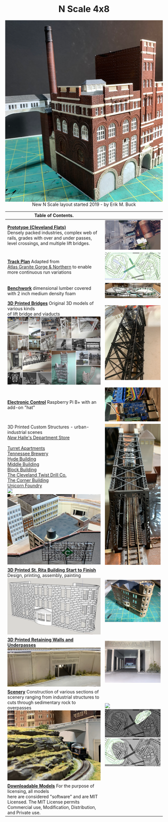 <head>
<h1 align="center" style="margin-top: 0px;">N Scale 4x8</h1>

<p align="center" style="margin-bottom: 0px !important;">
 <img width="800" src="./buildingBrew/IMG_0674.png" alt="adf" align="center"> 
</p>
<p align="center" style="margin-top: 0px;">New N Scale layout started 2019 - by Erik M. Buck</p>
</head>


| Table of Contents.         |                                                                                               |
|----------------------------|-----------------------------------------------------------------------------------------------|
| [**Prototype (Cleveland Flats)**](prototypeInspiration/Prototypes.md) <br /> Densely packed industries, complex web of rails, grades with over and under passes, level crossings, and multiple lift bridges. | ![Turnout at Lift Bridge](toc/tocTurnoutAtLiftBridge.png)
| [**Track Plan**](plan/plan.md) Adapted from <br /> [Atlas Granite Gorge & Northern](https://www.modeltrainforum.com/picture.php?albumid=241&pictureid=2492) to enable more continuous run variations | ![Plan](toc/tocRev8s.png)
| [**Benchwork**](benchwork/benchwork.md) dimensional lumber covered with 2 inch medium density foam | ![Benchwork](toc/tocIMG_0104.png)
| [**3D Printed Bridges**](printedModels/Custom3DPrintedBridges.md) Original 3D models of various kinds <br /> of lift bridge and viaducts <br /> ![Models and Prototype Inspirations](toc/tocCustom3DPrintedModels.png) | ![](closeUpPrintedGirder.png)
[**Electronic Control**](controls/Control.md) Raspberry Pi B+ with an add-on "hat" | ![Electronic Control](toc/tocIMG_0129s.png)
| 3D Printed Custom Structures - urban-industrial scenes <br /> [*New* Halle's Department Store](buildingHalles/buildingHalles.md) <br /><br /> [Turret Apartments](buildingTurretApartments/buildingTurretAppartments.md) <br /> [Tennessee Brewery](buildingBrew/brew.md) <br /> [Hyde Building](buildingHyde/buildingHyde.md) <br /> [Middle Building](buildingMiddle/buildingMiddle.md) <br /> [Block Building](buildingBlock/buildingBlock.md) <br /> [The Cleveland Twist Drill Co.](buildingClevelandTwistDrill/buildingCYDC.md) <br /> [The Corner Building](buildingCorner/buildingCorner.md) <br /> [Unicorn Foundry](buildingFoundry/buildingFoundry.md) <br /> ![](Scenery/part03/IMG_0926small.png) ![](20220802/IMG_0795small.png)| ![](toc/IMG_0857.png) 
| [**3D Printed St. Rita Building Start to Finish**](buildingStRitaStartToFinish/buildingStRita.md) <br /> Design, printing, assembly, painting <br /> ![](buildingStRitaStartToFinish/ModelPartA.png) | ![Assembled Structure](buildingStRitaStartToFinish/assembledStructure_d.png)
| [**3D Printed Retaining Walls and Underpasses**](https://nscale4by8.github.io/nscale4x8/Scenery/part01/part01.html) <br /> ![Setting](toc/tocRetainingWall_p.png) | ![](Scenery/1.png) 
| [**Scenery**](Scenery/Scenery.md) Construction of various sections of scenery ranging from industrial structures to cuts through sedimentary rock to overpasses <br /> ![](Scenery/part03/b.png) | ![](toc/tocArea02.png) ![](toc/tocArea00.png) ![](toc/tocArea01.png)
| [**Downloadable Models**](downloadableModels/downloadableModels.md) For the purpose of licensing, all models <br /> here are considered "software" and are MIT Licensed. The MIT License permits Commercial use, Modification, Distribution, and Private use.
